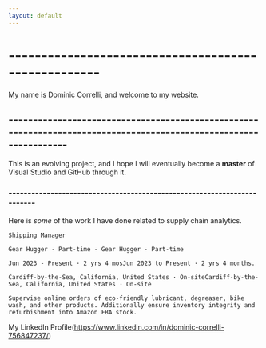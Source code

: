 ```yaml
---
layout: default
---
```


# ----------------------------------------------------

My name is Dominic Correlli, and welcome to my website.


## ------------------------------------------------------------------------------------------------------------------

This is an evolving project, and I hope I will eventually become a **master** of Visual Studio and GitHub through it.

### ------------------------------------------------------------------------

Here is *some* of the work I have done related to supply chain analytics.


```
Shipping Manager

Gear Hugger - Part-time - Gear Hugger - Part-time

Jun 2023 - Present · 2 yrs 4 mosJun 2023 to Present · 2 yrs 4 months.

Cardiff-by-the-Sea, California, United States · On-siteCardiff-by-the-Sea, California, United States · On-site

Supervise online orders of eco-friendly lubricant, degreaser, bike wash, and other products. Additionally ensure inventory integrity and refurbishment into Amazon FBA stock.

```

My LinkedIn Profile(https://www.linkedin.com/in/dominic-correlli-756847237/)